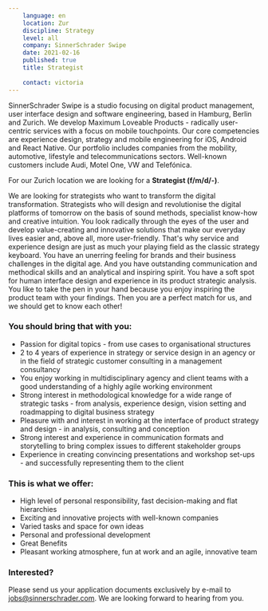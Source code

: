 ```yaml
---
    language: en
    location: Zur
    discipline: Strategy
    level: all
    company: SinnerSchrader Swipe
    date: 2021-02-16
    published: true
    title: Strategist 
    
    contact: victoria
---
```


SinnerSchrader Swipe is a studio focusing on digital product management, user interface design and software engineering, based in Hamburg, Berlin and Zurich. We develop Maximum Loveable Products - radically user-centric services with a focus on mobile touchpoints. Our core competencies are experience design, strategy and mobile engineering for iOS, Android and React Native. Our portfolio includes companies from the mobility, automotive, lifestyle and telecommunications sectors. Well-known customers include Audi, Motel One, VW and Telefónica.

For our Zurich location we are looking for a **Strategist (f/m/d/-)**.

We are looking for strategists who want to transform the digital transformation. Strategists who will design and revolutionise the digital platforms of tomorrow on the basis of sound methods, specialist know-how and creative intuition. You look radically through the eyes of the user and develop value-creating and innovative solutions that make our everyday lives easier and, above all, more user-friendly. That's why service and experience design are just as much your playing field as the classic strategy keyboard. You have an unerring feeling for brands and their business challenges in the digital age. And you have outstanding communication and methodical skills and an analytical and inspiring spirit. You have a soft spot for human interface design and experience in its product strategic analysis. You like to take the pen in your hand because you enjoy inspiring the product team with your findings. Then you are a perfect match for us, and we should get to know each other!

### You should bring that with you:

- Passion for digital topics - from use cases to organisational structures
- 2 to 4 years of experience in strategy or service design in an agency or in the field of strategic customer consulting in a management consultancy
- You enjoy working in multidisciplinary agency and client teams with a good understanding of a highly agile working environment
- Strong interest in methodological knowledge for a wide range of strategic tasks - from analysis, experience design, vision setting and roadmapping to digital business strategy
- Pleasure with and interest in working at the interface of product strategy and design - in analysis, consulting and conception
- Strong interest and experience in communication formats and storytelling to bring complex issues to different stakeholder groups
- Experience in creating convincing presentations and workshop set-ups - and successfully representing them to the client

### This is what we offer:

- High level of personal responsibility, fast decision-making and flat hierarchies
- Exciting and innovative projects with well-known companies
- Varied tasks and space for own ideas
- Personal and professional development
- Great Benefits
- Pleasant working atmosphere, fun at work and an agile, innovative team

### Interested?

Please send us your application documents exclusively by e-mail to <jobs@sinnerschrader.com>. We are looking forward to hearing from you.

